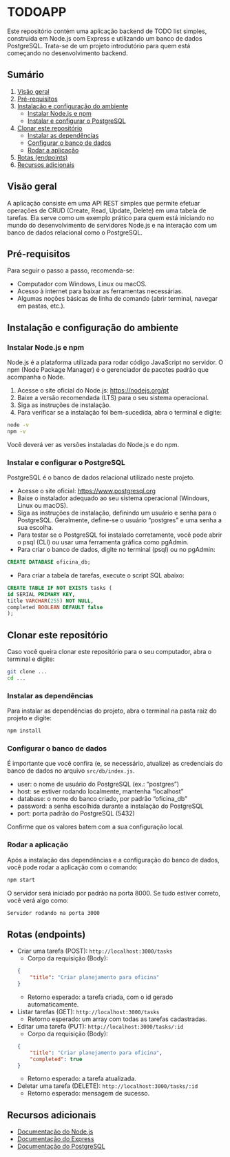 # TODOAPP

Este repositório contém uma aplicação backend de TODO list simples, construída em Node.js com Express e utilizando um banco de dados PostgreSQL. Trata-se de um projeto introdutório para quem está começando no desenvolvimento backend.

## Sumário
1. [Visão geral](#visão-geral)
2. [Pré-requisitos](#pré-requisitos)
3. [Instalação e configuração do ambiente](#instalação-e-configuração-do-ambiente)
   - [Instalar Node.js e npm](#instalar-nodejs-e-npm)
   - [Instalar e configurar o PostgreSQL](#instalar-e-configurar-o-postgresql)
4. [Clonar este repositório](#clonar-este-repositório)
   - [Instalar as dependências](#instalar-as-dependências)
   - [Configurar o banco de dados](#configurar-o-banco-de-dados)
   - [Rodar a aplicação](#rodar-a-aplicação)
5. [Rotas (endpoints)](#rotas-endpoints)
6. [Recursos adicionais](#recursos-adicionais)

## Visão geral

A aplicação consiste em uma API REST simples que permite efetuar operações de CRUD (Create, Read, Update, Delete) em uma tabela de tarefas. Ela serve como um exemplo prático para quem está iniciando no mundo do desenvolvimento de servidores Node.js e na interação com um banco de dados relacional como o PostgreSQL.

## Pré-requisitos

Para seguir o passo a passo, recomenda-se:

- Computador com Windows, Linux ou macOS.
- Acesso à internet para baixar as ferramentas necessárias.
- Algumas noções básicas de linha de comando (abrir terminal, navegar em pastas, etc.).

## Instalação e configuração do ambiente

### Instalar Node.js e npm

Node.js é a plataforma utilizada para rodar código JavaScript no servidor. O npm (Node Package Manager) é o gerenciador de pacotes padrão que acompanha o Node.

1. Acesse o site oficial do Node.js: https://nodejs.org/pt
2. Baixe a versão recomendada (LTS) para o seu sistema operacional.
3. Siga as instruções de instalação.
4. Para verificar se a instalação foi bem-sucedida, abra o terminal e digite:

```bash
node -v
npm -v
```

Você deverá ver as versões instaladas do Node.js e do npm.

### Instalar e configurar o PostgreSQL

PostgreSQL é o banco de dados relacional utilizado neste projeto.

- Acesse o site oficial: https://www.postgresql.org
- Baixe o instalador adequado ao seu sistema operacional (Windows, Linux ou macOS).
- Siga as instruções de instalação, definindo um usuário e senha para o PostgreSQL. Geralmente, define-se o usuário “postgres” e uma senha a sua escolha.
- Para testar se o PostgreSQL foi instalado corretamente, você pode abrir o psql (CLI) ou usar uma ferramenta gráfica como pgAdmin.
- Para criar o banco de dados, digite no terminal (psql) ou no pgAdmin:

```sql
CREATE DATABASE oficina_db;
```

- Para criar a tabela de tarefas, execute o script SQL abaixo:

```sql
CREATE TABLE IF NOT EXISTS tasks (
id SERIAL PRIMARY KEY,
title VARCHAR(255) NOT NULL,
completed BOOLEAN DEFAULT false
);
```

## Clonar este repositório

Caso você queira clonar este repositório para o seu computador, abra o terminal e digite:

```bash
git clone ...
cd ...
```

### Instalar as dependências

Para instalar as dependências do projeto, abra o terminal na pasta raiz do projeto e digite:

```bash
npm install
```

### Configurar o banco de dados

É importante que você confira (e, se necessário, atualize) as credenciais do banco de dados no arquivo `src/db/index.js`.

- user: o nome de usuário do PostgreSQL (ex.: “postgres”)
- host: se estiver rodando localmente, mantenha “localhost”
- database: o nome do banco criado, por padrão “oficina_db”
- password: a senha escolhida durante a instalação do PostgreSQL
- port: porta padrão do PostgreSQL (5432)

Confirme que os valores batem com a sua configuração local.

### Rodar a aplicação

Após a instalação das dependências e a configuração do banco de dados, você pode rodar a aplicação com o comando:

```bash
npm start
```

O servidor será iniciado por padrão na porta 8000. Se tudo estiver correto, você verá algo como:

```bash
Servidor rodando na porta 3000
```

## Rotas (endpoints)

- Criar uma tarefa (POST): `http://localhost:3000/tasks`
    - Corpo da requisição (Body):
    ```json
    {
        "title": "Criar planejamento para oficina"
    }
    ```
    - Retorno esperado: a tarefa criada, com o id gerado automaticamente.
- Listar tarefas (GET): `http://localhost:3000/tasks`
    - Retorno esperado: um array com todas as tarefas cadastradas.
- Editar uma tarefa (PUT): `http://localhost:3000/tasks/:id`
    - Corpo da requisição (Body):
    ```json
    {
        "title": "Criar planejamento para oficina",
        "completed": true
    }
    ```
    - Retorno esperado: a tarefa atualizada.
- Deletar uma tarefa (DELETE): `http://localhost:3000/tasks/:id`
    - Retorno esperado: mensagem de sucesso.

## Recursos adicionais
- [Documentação do Node.js](https://nodejs.org/docs/latest/api/)
- [Documentação do Express](https://expressjs.com/pt-br/)
- [Documentação do PostgreSQL](https://www.postgresql.org/docs/)